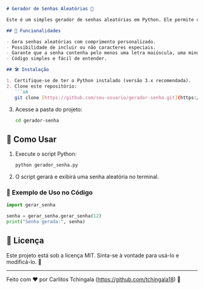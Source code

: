 ```markdown
# Gerador de Senhas Aleatórias 🔐

Este é um simples gerador de senhas aleatórias em Python. Ele permite criar senhas seguras com letras, números e caracteres especiais, garantindo maior segurança para seus logins e credenciais.

## 🚀 Funcionalidades

- Gera senhas aleatórias com comprimento personalizado.
- Possibilidade de incluir ou não caracteres especiais.
- Garante que a senha contenha pelo menos uma letra maiúscula, uma minúscula e um número.
- Código simples e fácil de entender.

## 🛠️ Instalação

1. Certifique-se de ter o Python instalado (versão 3.x recomendada).
2. Clone este repositório:
   ```sh
   git clone [https://github.com/seu-usuario/gerador-senha.git](https://github.com/tchingala18/Automacao)
   ```
3. Acesse a pasta do projeto:
   ```sh
   cd gerador-senha
   ```

## 🏃 Como Usar

1. Execute o script Python:
   ```sh
   python gerador_senha.py
   ```
2. O script gerará e exibirá uma senha aleatória no terminal.

### 📌 Exemplo de Uso no Código

```python
import gerar_senha

senha = gerar_senha.gerar_senha(12)
print("Senha gerada:", senha)
```

## 📄 Licença

Este projeto está sob a licença MIT. Sinta-se à vontade para usá-lo e modificá-lo. 📜

---

Feito com ❤️ por Carlitos Tchingala (https://github.com/tchingala18) 🚀
```